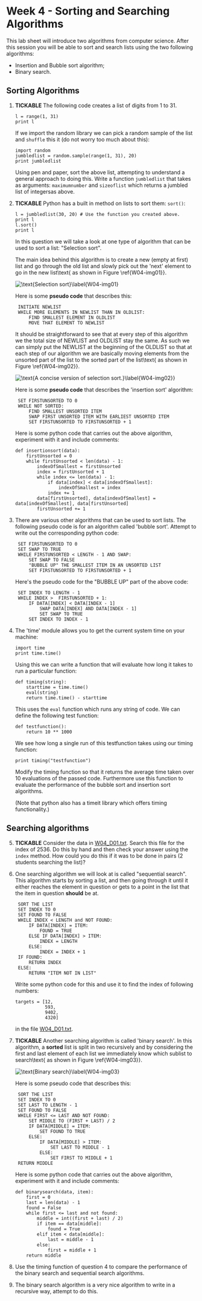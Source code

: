 # Week 4 -  Sorting and Searching Algorithms

This lab sheet will introduce two algorithms from computer science. After this session you will be able to sort and search lists using the two following algorithms:

+ Insertion and Bubble sort algorithm;
+ Binary search.

## Sorting Algorithms

1. **TICKABLE** The following code creates a list of digits from 1 to 31.

    ~~~{.python}
    l = range(1, 31)
    print l
    ~~~

    If we import the random library we can pick a random sample of the list and `shuffle` this it (do not worry too much about this):

    ~~~{.python}
    import random
    jumbledlist = random.sample(range(1, 31), 20)
    print jumbledlist
    ~~~

    Using pen and paper, sort the above list, attempting to understand a general approach to doing this. Write a function `jumbledlist` that takes as arguments: `maximumnumber` and `sizeoflist` which returns a jumbled list of integersas above.

2. **TICKABLE** Python has a built in method on lists to sort them: `sort()`:

    ~~~{.python}
    l = jumbledlist(30, 20) # Use the function you created above.
    print l
    l.sort()
    print l
    ~~~


    In this question we will take a look at one type of algorithm that can be used to sort a list: "Selection sort".

    The main idea behind this algorithm is to create a new (empty at first) list and go through the old list and slowly pick out the 'next' element to go in the new list\text{ as shown in Figure \ref{W04-img01}}.

    ![\text{Selection sort}\label{W04-img01}](./Images/W04-img01.png)

    Here is some **pseudo code** that describes this:

        INITIATE NEWLIST
        WHILE MORE ELEMENTS IN NEWLIST THAN IN OLDLIST:
            FIND SMALLEST ELEMENT IN OLDLIST
            MOVE THAT ELEMENT TO NEWLIST

    It should be straightforward to see that at every step of this algorithm we the total size of NEWLIST and OLDLIST stay the same. As such we can simply put the NEWLIST at the beginning of the OLDLIST so that at each step of our algorithm we are basically moving elements from the unsorted part of the list to the sorted part of the list\text{ as shown in Figure \ref{W04-img02}}.

    ![\text{A concise version of selection sort.}\label{W04-img02}}](./Images/W04-img02.png)

    Here is some **pseudo code** that describes the 'insertion sort' algorithm:

        SET FIRSTUNSORTED TO 0
        WHILE NOT SORTED:
            FIND SMALLEST UNSORTED ITEM
            SWAP FIRST UNSORTED ITEM WITH EARLIEST UNSORTED ITEM
            SET FIRSTUNSORTED TO FIRSTUNSORTED + 1

    Here is some python code that carries out the above algorithm, experiment with it and include comments:

    ~~~{.python}
    def insertionsort(data):
        firstUnsorted = 0
        while firstUnsorted < len(data) - 1:
            indexOfSmallest = firstUnsorted
            index = firstUnsorted + 1
            while index <= len(data) - 1:
                if data[index] < data[indexOfSmallest]:
                    indexOfSmallest = index
                index += 1
            data[firstUnsorted], data[indexOfSmallest] = data[indexOfSmallest], data[firstUnsorted]
            firstUnsorted += 1
    ~~~


3. There are various other algorithms that can be used to sort lists. The following pseudo code is for an algorithm called 'bubble sort'. Attempt to write out the corresponding python code:

        SET FIRSTUNSORTED TO 0
        SET SWAP TO TRUE
        WHILE FIRSTUNSORTED < LENGTH - 1 AND SWAP:
            SET SWAP TO FALSE
            "BUBBLE UP" THE SMALLEST ITEM IN AN UNSORTED LIST
            SET FIRSTUNSORTED TO FIRSTUNSORTED + 1

    Here's the pseudo code for the "BUBBLE UP" part of the above code:

        SET INDEX TO LENGTH - 1
        WHILE INDEX >  FIRSTUNSORTED + 1:
            IF DATA[INDEX] < DATA[INDEX - 1]
                SWAP DATA[INDEX] AND DATA[INDEX - 1]
                SET SWAP TO TRUE
            SET INDEX TO INDEX - 1

4. The 'time' module allows you to get the current system time on your machine:

    ~~~{.python}
    import time
    print time.time()
    ~~~

    Using this we can write a function that will evaluate how long it takes to run a particular function:

    ~~~{.python}
    def timing(string):
        starttime = time.time()
        eval(string)
        return time.time() - starttime
    ~~~

    This uses the `eval` function which runs any string of code. We can define the following test function:

    ~~~{.python}
    def testfunction():
        return 10 ** 1000
    ~~~

    We see how long a single run of this testfunction takes using our timing function:

    ~~~{.python}
    print timing("testfunction")
    ~~~

    Modify the timing function so that it returns the average time taken over 10 evaluations of the passed code. Furthermore use this function to evaluate the performance of the bubble sort and insertion sort algorithms.

    (Note that python also has a timeit library which offers timing functionality.)

## Searching algorithms

5. **TICKABLE** Consider the data in [W04_D01.txt](./Data/W04_D01.txt). Search this file for the index of 2536. Do this by hand and then check your answer using the `index` method. How could you do this if it was to be done in pairs (2 students searching the list)?

6. One searching algorithm we will look at is called "sequential search". This algorithm starts by sorting a list, and then going through it until it either reaches the element in question or gets to a point in the list that the item in question **should** be at.

        SORT THE LIST
        SET INDEX TO 0
        SET FOUND TO FALSE
        WHILE INDEX < LENGTH and NOT FOUND:
            IF DATA[INDEX] = ITEM:
                FOUND = TRUE
            ELSE IF DATA[INDEX] > ITEM:
                INDEX = LENGTH
            ELSE:
                INDEX = INDEX + 1
        IF FOUND:
            RETURN INDEX
        ELSE:
            RETURN "ITEM NOT IN LIST"

    Write some python code for this and use it to find the index of following numbers:

    ~~~{.python}
    targets = [12,
               593,
               9402,
               4320]
    ~~~

    in the file [W04_D01.txt](./Data/W04_D01.txt).


7. **TICKABLE** Another searching algorithm is called 'binary search'. In this algorithm, a **sorted** list is split in two recursively and by considering the first and last element of each list we immediately know which sublist to search\text{ as shown in Figure \ref{W04-img03}}.

    ![\text{Binary search}\label{W04-img03}](Images/W04-img03.png)

    Here is some pseudo code that describes this:

        SORT THE LIST
        SET INDEX TO 0
        SET LAST TO LENGTH - 1
        SET FOUND TO FALSE
        WHILE FIRST <= LAST AND NOT FOUND:
            SET MIDDLE TO (FIRST + LAST) / 2
            IF DATA[MIDDLE] = ITEM:
                SET FOUND TO TRUE
            ELSE:
                IF DATA[MIDDLE] > ITEM:
                    SET LAST TO MIDDLE - 1
                ELSE:
                    SET FIRST TO MIDDLE + 1
        RETURN MIDDLE

    Here is some python code that carries out the above algorithm, experiment with it and include comments:

    ~~~{.python}
    def binarysearch(data, item):
        first = 0
        last = len(data) - 1
        found = False
        while first <= last and not found:
            middle = int((first + last) / 2)
            if item == data[middle]:
                found = True
            elif item < data[middle]:
                last = middle - 1
            else:
                first = middle + 1
        return middle
    ~~~

8. Use the timing function of question 4 to compare the performance of the binary search and sequential search algorithms.

9. The binary search algorithm is a very nice algorithm to write in a recursive way, attempt to do this.
